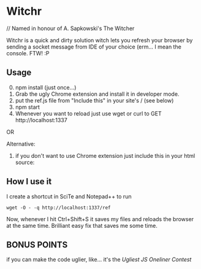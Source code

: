 Witchr
==================
// Named in honour of A. Sapkowski's The Witcher

Witchr is a quick and dirty solution witch lets you refresh your browser by sending a socket message from IDE of your choice (erm... I mean the console. FTW! :P

Usage
--------------------
0. npm install (just once...)
1. Grab the ugly Chrome extension and install it in developer mode.
2. put the ref.js file from "Include this" in your site's /    (see below)
3. npm start
4. Whenever you want to reload just use wget or curl to GET http://localhost:1337

OR

Alternative: 
1. if you don't want to use Chrome extension just include this in your html source:

    <script src="/ref.js"></script>
    
How I use it
-------

I create a shortcut in SciTe and Notepad++ to run 
    
    wget -O - -q http://localhost:1337/ref

Now, whenever I hit Ctrl+Shift+S it saves my files and reloads the browser at the same time.
Brilliant easy fix that saves me some time.

BONUS POINTS
-------------------
if you can make the code uglier, like... it's the *Ugliest JS Oneliner Contest*
